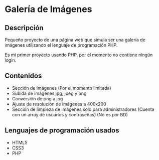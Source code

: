 # Galería de Imágenes

## Descripción
Pequeño proyecto de una página web que simula ser una galería de imágenes utilizando el lenguaje de programación PHP.

Es mi primer proyecto usando PHP, por el momento no contiene ningún login.

## Contenidos
- Sección de imágenes (Por el momento limitada)
- Subida de imágenes jpg, jpeg y png
- Conversión de png a jpg
- Ajuste de resolución de imágenes a 400x200
- Sección de limpieza de imágenes solo para administradores (Cuenta con un array de usuarios y contraseñas) (No es por BD)

## Lenguajes de programación usados
- HTML5
- CSS3
- PHP


